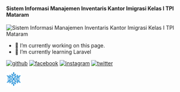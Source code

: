 #### Sistem Informasi Manajemen Inventaris Kantor Imigrasi Kelas I TPI Mataram
![Sistem Informasi Manajemen Inventaris Kantor Imigrasi Kelas I TPI Mataram](https://i1.wp.com/fachmycasofa.com/wp-content/uploads/2018/01/logo-imigrasi.jpg?ssl=1)


- 🔭 I’m currently working on this page. 
- 🌱 I’m currently learning Laravel 


[<img src='https://cdn.jsdelivr.net/npm/simple-icons@3.0.1/icons/github.svg' alt='github' height='40'>](https://github.com/https://github.com/anggawidiarta)  [<img src='https://cdn.jsdelivr.net/npm/simple-icons@3.0.1/icons/facebook.svg' alt='facebook' height='40'>](https://www.facebook.com/https://www.facebook.com/?ref=logo)  [<img src='https://cdn.jsdelivr.net/npm/simple-icons@3.0.1/icons/instagram.svg' alt='instagram' height='40'>](https://www.instagram.com/https://www.instagram.com/anggawdyrta//)  [<img src='https://cdn.jsdelivr.net/npm/simple-icons@3.0.1/icons/twitter.svg' alt='twitter' height='40'>](https://twitter.com/https://twitter.com/anggawidiarta55)  

<a href='https://archiveprogram.github.com/'><img src='https://raw.githubusercontent.com/acervenky/animated-github-badges/master/assets/acbadge.gif' width='40' height='40'></a> 

